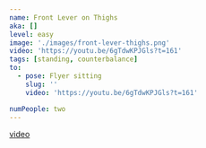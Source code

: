 ```yaml
---
name: Front Lever on Thighs
aka: []
level: easy
image: './images/front-lever-thighs.png'
video: 'https://youtu.be/6gTdwKPJGls?t=161'
tags: [standing, counterbalance]
to:
  - pose: Flyer sitting
    slug: ''
    video: 'https://youtu.be/6gTdwKPJGls?t=161'

numPeople: two
---
```


[video](https://youtu.be/6gTdwKPJGls?t=161)

